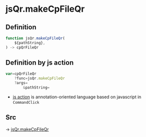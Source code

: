 # jsQr.makeCpFileQr

## Definition

```js.js
function jsQr.makeCpFileQr(
	${pathString},
) -> cpQrFileQr
```


## Definition by js action

```js.js
var=cpQrFileQr
	?func=jsQr.makeCpFileQr
	?args=
		&pathString=
```

- [js action](#) is annotation-oriented language based on javascript in `CommandClick`

## Src

-> [jsQr.makeCpFileQr](https://github.com/puutaro/CommandClick/blob/master/app/src/main/java/com/puutaro/commandclick/fragment_lib/terminal_fragment/js_interface/qr/JsQr.kt#L231)


